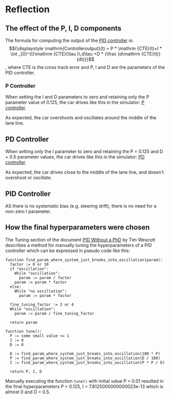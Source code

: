 # Reflection

## The effect of the P, I, D components

The formula for computing the output of the [PID controller](https://en.wikipedia.org/wiki/PID_controller) is:
$${\displaystyle \mathrm{Controlleroutput}(t) = P * \mathrm {CTE}(t)+I * \int _{0}^{t}\mathrm {CTE}(\tau )\,d\tau +D * {\frac {d\mathrm {CTE}(t)}{dt}}}$$
, where CTE is the cross track error and P, I and D are the parameters of the PID controller.

### P Controller

When setting the I and D parameters to zero and retaining only the P parameter value of 0.125, the car drives like this in the simulator: [P controller](https://github.com/KnollFrank/CarND-PID-Control-Project/raw/master/reflection/P_Controller.mp4).

As expected, the car overshoots and oscillates around the middle of the lane line.

## PD Controller

When setting only the I parameter to zero and retaining the P = 0.125 and D = 0.5 parameter values, the car drives like this in the simulator:
[PD controller](https://github.com/KnollFrank/CarND-PID-Control-Project/raw/master/reflection/PD_Controller.mp4).

As expected, the car drives close to the middle of the lane line, and doesn't overshoot or oscillate.

## PID Controller

AS there is no systematic bias (e.g. steering drift), there is no need for a non-zero I parameter.

## How the final hyperparameters were chosen

The Tuning section of the document [PID Without a PhD](https://www.wescottdesign.com/articles/pid/pidWithoutAPhd.pdf) by Tim Wescott describes a method for manually tuning the hyperparameters of a PID controller which can be expressed in pseudo code like this:

```
function find_param_where_system_just_breaks_into_oscillation(param):
  factor := 8 or 10
  if "oscillation":
    While "oscillation":
      param := param / factor
    param := param * factor
  else:
    While "no oscillation":
      param := param * factor

  fine_tuning_factor := 2 or 4
  While "oscillation":
    param := param / fine_tuning_factor

  return param

function tune():
  P := some small value <= 1
  I := 0
  D := 0

  D := find_param_where_system_just_breaks_into_oscillation(100 * P)
  P := find_param_where_system_just_breaks_into_oscillation(D / 100)
  I := find_param_where_system_just_breaks_into_oscillation(P * P / D)

  return P, I, D
```
Manually executing the function `tune()` with initial value P = 0.01 resulted in the final hyperparameters P = 0.125, I = 7.8125000000000023e-13 which is almost 0 and D = 0.5.
